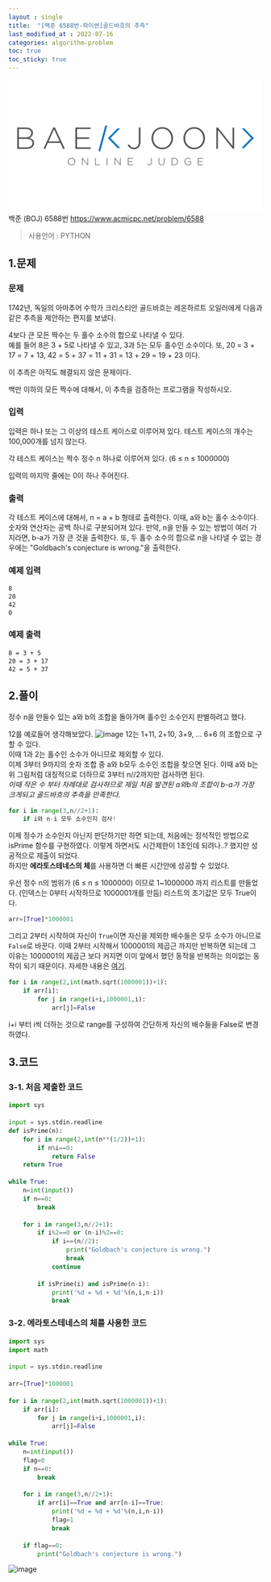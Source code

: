 ```yaml
---
layout : single
title:  "[백준 6588번-파이썬]골드바흐의 추측"
last_modified_at : 2022-07-16
categories: algorithm-problem
toc: true
toc_sticky: true
---
```

<center><img src="/img/boj/boj-logo.png"></center>
백준 (BOJ) 6588번  
<a href="https://www.acmicpc.net/problem/6588">https://www.acmicpc.net/problem/6588</a>


> 사용언어 : PYTHON

## 1.문제  
### 문제
1742년, 독일의 아마추어 수학가 크리스티안 골드바흐는 레온하르트 오일러에게 다음과 같은 추측을 제안하는 편지를 보냈다.   

4보다 큰 모든 짝수는 두 홀수 소수의 합으로 나타낼 수 있다.  
예를 들어 8은 3 + 5로 나타낼 수 있고, 3과 5는 모두 홀수인 소수이다. 또, 20 = 3 + 17 = 7 + 13, 42 = 5 + 37 = 11 + 31 = 13 + 29 = 19 + 23 이다.  

이 추측은 아직도 해결되지 않은 문제이다.  

백만 이하의 모든 짝수에 대해서, 이 추측을 검증하는 프로그램을 작성하시오.  
### 입력
입력은 하나 또는 그 이상의 테스트 케이스로 이루어져 있다. 테스트 케이스의 개수는 100,000개를 넘지 않는다.  

각 테스트 케이스는 짝수 정수 n 하나로 이루어져 있다. (6 ≤ n ≤ 1000000)  

입력의 마지막 줄에는 0이 하나 주어진다.  

### 출력
각 테스트 케이스에 대해서, n = a + b 형태로 출력한다. 이때, a와 b는 홀수 소수이다. 숫자와 연산자는 공백 하나로 구분되어져 있다. 만약, n을 만들 수 있는 방법이 여러 가지라면, b-a가 가장 큰 것을 출력한다. 또, 두 홀수 소수의 합으로 n을 나타낼 수 없는 경우에는 "Goldbach's conjecture is wrong."을 출력한다.

### 예제 입력
```
8
20
42
0
```
### 예제 출력
```
8 = 3 + 5
20 = 3 + 17
42 = 5 + 37
```
## 2.풀이
정수 n을 만들수 있는 a와 b의 조합을 돌아가며 홀수인 소수인지 판별하려고 했다.  

12를 예로들어 생각해보았다.
![image](https://user-images.githubusercontent.com/80660585/179351798-a1598b57-9129-417e-9dba-144cd20ddf60.png)
12는 1+11, 2+10, 3+9, ... 6+6 의 조합으로 구할 수 있다.  
이때 1과 2는 홀수인 소수가 아니므로 제외할 수 있다.  
이제 3부터 9까지의 숫자 조합 중 a와 b모두 소수인 조합을 찾으면 된다. 
이때 a와 b는 위 그림처럼 대칭적으로 더하므로 3부터 n//2까지만 검사하면 된다.  
*이때 작은 수 부터 차례대로 검사하므로 제일 처음 발견된 a와b의 조합이 b-a가 가장 크게되고 골드바흐의 추측을 만족한다.*      
```python
for i in range(3,n//2+1):
    if i와 n-i 모두 소수인지 검사!
```
이제 정수가 소수인지 아닌지 판단하기만 하면 되는데, 처음에는 정석적인 방법으로 isPrime 함수를 구현하였다. 이렇게 하면서도 시간제한이 1초인데 되려나..? 했지만 성공적으로 제출이 되었다.  
하지만 **에라토스테네스의 체**를 사용하면 더 빠른 시간안에 성공할 수 있었다.  

우선 정수 n의 범위가 (6 ≤ n ≤ 1000000) 이므로 1~1000000 까지 리스트를 만들었다. (인덱스는 0부터 시작하므로 1000001개를 만듬)
리스트의 초기값은 모두 True이다.  
```python
arr=[True]*1000001
```
그리고 2부터 시작하여 자신이 `True`이면 자신을 제외한 배수들은 모두 소수가 아니므로 `False`로 바꾼다.
이때 2부터 시작해서 1000001의 제곱근 까지만 반복하면 되는데 그 이유는 1000001의 제곱근 보다 커지면 이미 앞에서 했던 동작을 반복하는 의미없는 동작이 되기 때문이다. 자세한 내용은 <a href="https://develoger.kr/algorithm/%EC%97%90%EB%9D%BC%ED%86%A0%EC%8A%A4%ED%85%8C%EB%84%A4%EC%8A%A4%EC%9D%98-%EC%B2%B4%EC%97%90%EC%84%9C-%EC%A0%9C%EA%B3%B1%EA%B7%BC-%EA%B9%8C%EC%A7%80%EB%A7%8C-%EB%A3%A8%ED%94%84%EB%A5%BC-%EB%8F%84/">여기</a>.   
```python
for i in range(2,int(math.sqrt(1000001))+1):
    if arr[i]:
        for j in range(i+i,1000001,i):
            arr[j]=False
```
i+i 부터 i씩 더하는 것으로 range를 구성하여 간단하게 자신의 배수들을 False로 변경하였다.  


## 3.코드

### 3-1. 처음 제출한 코드
```python
import sys

input = sys.stdin.readline
def isPrime(n):
    for i in range(2,int(n**(1/2))+1):
        if n%i==0:
            return False
    return True

while True:
    n=int(input())
    if n==0:
        break

    for i in range(3,n//2+1):
        if i%2==0 or (n-i)%2==0:
            if i==(n//2):
                print("Goldbach's conjecture is wrong.")
                break
            continue

        if isPrime(i) and isPrime(n-i):
            print('%d = %d + %d'%(n,i,n-i))
            break
```

### 3-2. 에라토스테네스의 체를 사용한 코드
```python
import sys
import math

input = sys.stdin.readline

arr=[True]*1000001

for i in range(2,int(math.sqrt(1000001))+1):
    if arr[i]:
        for j in range(i+i,1000001,i):
            arr[j]=False

while True:
    n=int(input())
    flag=0
    if n==0:
        break
    
    for i in range(3,n//2+1):
        if arr[i]==True and arr[n-i]==True:
            print('%d = %d + %d'%(n,i,n-i))
            flag=1
            break

    if flag==0:
        print("Goldbach's conjecture is wrong.")
```
![image](https://user-images.githubusercontent.com/80660585/179353085-f5d8318d-3a14-4c51-bacf-27a78036a7b4.png)